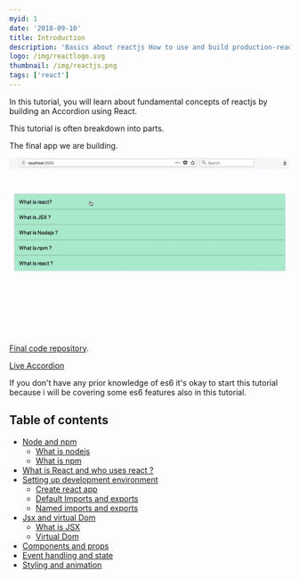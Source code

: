 ```yaml
---
myid: 1
date: '2018-09-10'
title: Introduction
description: 'Basics about reactjs How to use and build production-ready single page apps by learning reactjs tutorial step by step interactive approach for beginners'
logo: /img/reactlogo.svg
thumbnail: /img/reactjs.png
tags: ['react']
---
```


In this tutorial, you will learn about fundamental concepts of reactjs by building an Accordion using React.

This tutorial is often breakdown into parts.

The final app we are building.

![accordion react](./finalapp.gif)

<a href="https://github.com/saigowthamr/reactaccordion" target="_black" rel="noopener">Final code repository</a>.

<a href="https://saigowthamr.github.io/reactaccordion/" target="_black" rel="noopener">Live Accordion</a>

If you don't have any prior knowledge of es6 it's okay to start this tutorial because i will be
covering some es6 features also in this tutorial.


## Table of contents

- [Node and npm](/react/nodeandnpm/)
  - [What is nodejs](/react/nodeandnpm/#what-is--nodejs-)
  - [What is npm](/react/nodeandnpm/#what-is-npm-)
- [What is React and who uses react ?](/react/whatisreact/)
- [Setting up development environment](/react/developmentenvironment/)
   - [Create react app](/react/developmentenvironment/#create-react-app)
   - [Default Imports and exports](/react/developmentenvironment/#default-imports-and-exports)
   - [Named imports and exports](/react/developmentenvironment/#named-imports-and-exports)
- [Jsx and virtual Dom](/react/jsxandvirtualdom/)
  - [What is JSX](/react/jsxandvirtualdom/#what-is-jsx-)
  - [Virtual Dom](react/jsxandvirtualdom/#virtual-dom)
- [Components and props](/react/componentsandprops/)
- [Event handling and state](/react/eventhandlingandstate/)
- [Styling and animation](/react/stylingandanimation/)


